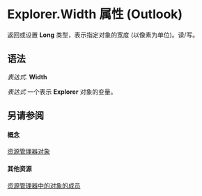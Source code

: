 
# Explorer.Width 属性 (Outlook)

返回或设置 **Long** 类型，表示指定对象的宽度 (以像素为单位)。读/写。


## 语法

 _表达式_. **Width**

 _表达式_ 一个表示 **Explorer** 对象的变量。


## 另请参阅


#### 概念


[资源管理器对象](026591e5-049f-503a-4166-34e6dbc225fb.md)
#### 其他资源


[资源管理器中的对象的成员](4412c507-4dcd-6005-b9c8-11824624250d.md)